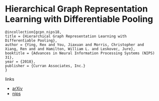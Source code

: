 # Hierarchical Graph Representation Learning with Differentiable Pooling

```
@incollection{gcpn_nips18,
title = {Hierarchical Graph Representation Learning with Differentiable Pooling},
author = {Ying, Rex and You, Jiaxuan and Morris, Christopher and  Xiang, Ren and and Hamilton, William L. and Leskovec, Jure},
booktitle = {Advances in Neural Information Processing Systems (NIPS) 31},
year = {2018},
publisher = {Curran Associates, Inc.}
}
```

links
- [arXiv](https://arxiv.org/abs/1806.08804)
- [nips](https://nips.cc/Conferences/2018/Schedule?showEvent=11471)

